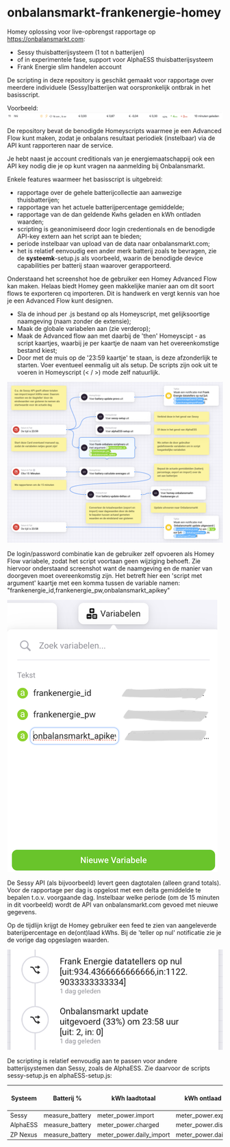 # onbalansmarkt-frankenergie-homey

Homey oplossing voor live-opbrengst rapportage op https://onbalansmarkt.com:
- Sessy thuisbatterijsysteem (1 tot n batterijen) 
-  of in experimentele fase, support voor AlphaESS thuisbatterijsysteem 
- Frank Energie slim handelen account

De scripting in deze repository is geschikt gemaakt voor rapportage over meerdere individuele (Sessy)batterijen wat oorspronkelijk ontbrak in het basisscript.  

Voorbeeld:
![hhi-onbalans](./hhi-onbalansmarkt.png)


De repository bevat de benodigde Homeyscripts waarmee je een Advanced Flow kunt maken, zodat je onbalans resultaat periodiek (instelbaar) via de API kunt rapporteren naar de service.

Je hebt naast je account creditionals van je energiemaatschappij ook een API key nodig die je op kunt vragen na aanmelding bij Onbalansmarkt.


Enkele features waarmeer het basisscript is uitgebreid:
- rapportage over de gehele batterijcollectie aan aanwezige thuisbatterijen;
- rapportage van het actuele batterijpercentage gemiddelde;
- rapportage van de dan geldende Kwhs geladen en kWh ontladen waarden; 
- scripting is geanonimiseerd door login credentionals en de benodigde API-key extern aan het script aan te bieden;
- periode instelbaar van upload van de data naar onbalansmarkt.com;
- het is relatief eenvoudig een ander merk batterij zoals te bevragen, zie de **systeemk**-setup.js als voorbeeld, waarin de benodigde device capabilities per batterij staan waarover gerapporteerd. 


Onderstaand het screenshot hoe de gebruiker een Homey Advanced Flow kan maken. Helaas biedt Homey geen makkelijke manier aan om dit soort flows te exporteren cq importeren. Dit is handwerk en vergt kennis van hoe je een Advanced Flow kunt designen. 
- Sla de inhoud per .js bestand op als Homeyscript, met gelijksoortige naamgeving (naam zonder de extensie);
- Maak de globale variabelen aan (zie verderop);
- Maak de Advanced flow aan met daarbij de 'then' Homeyscipt - as script kaartjes, waarbij je per kaartje de naam van het overeenkomstige bestand kiest;
- Door met de muis op de '23:59 kaartje' te staan, is deze afzonderlijk te starten. Voer eventueel eenmalig uit als setup. De scripts zijn ook  uit te voeren in Homeyscript (< / >) mode zelf natuurlijk.


![Homey-FrankEnergie](./Homey-FrankEnergie.png)


De login/password combinatie kan de gebruiker zelf opvoeren als Homey Flow variabele, zodat het script voortaan geen wijziging behoeft. Zie hiervoor onderstaand screenshot want de naamgeving en de manier van doorgeven moet overeenkomstig zijn. Het betreft hier een 'script met argument' kaartje met een komma tussen de variable namen: "frankenergie_id,frankenergie_pw,onbalansmarkt_apikey"

![Homey-variabelen](./Homey-variabelen.png)


De Sessy API (als bijvoorbeeld) levert geen dagtotalen (alleen grand totals). Voor de rapportage per dag is opgelost met een delta gemiddelde te bepalen t.o.v. voorgaande dag.
Instelbaar welke periode (om de 15 minuten in dit voorbeeld) wordt de API van onbalansmarkt.com gevoed met nieuwe gegevens. 

Op de tijdlijn krijgt de Homey gebruiker een feed te zien van aangeleverde baterijpercentage en de(ont)laad kWhs. Bij de 'teller op nul' notificatie zie je de vorige dag opgeslagen waarden.

![Tijdlijn voorbeeld](./Tijdlijn%20voorbeeld.png)


De scripting is relatief eenvoudig aan te passen voor andere batterijsystemen dan Sessy, zoals de AlphaESS.
Zie daarvoor de scripts sessy-setup.js en alphaESS-setup.js:

| Systeem | Batterij % | kWh laadtotaal | kWh ontlaad totaal | Cycle count | Driver-Id match|
|---|---|---|---|---|---|
| Sessy | measure_battery | meter_power.import | meter_power.export | - | sessy |
| AlphaESS | measure_battery | meter_power.charged | meter_power.discharged | - | alpaess |
| ZP Nexus | measure_battery | meter_power.daily_import | meter_power.daily_export | cycle_count? | ? 

